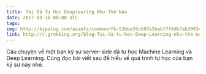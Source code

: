 ```yaml
---
title: Tôi Đã Tự Học Deeplearing Như Thế Nào
date: 2017-03-16 00:00 UTC
tags:
img: http://kipalog.com/assets/common/fb-53bba35cb97e5babf7f8db7ab3003cf4.png
link: http://r.grokking.org/blog-Toi-da-tu-hoc-Deep-Learning-nhu-the-nao
---
```


Câu chuyện về một bạn kỹ sư server-side đã tự học Machine Learning và Deep Learning. Cùng đọc bài viết sau để hiểu về quá trình tự học của bạn kỹ sư này nhé.